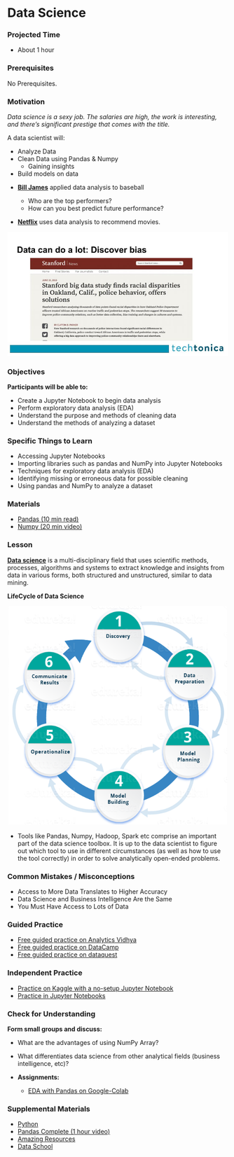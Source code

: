 # Data Science

### Projected Time

- About 1 hour

### Prerequisites

No Prerequisites.

### Motivation

*Data science is a sexy job. The salaries are high, the work is interesting, and there’s significant prestige that comes with the title.*

A data scientist will:
- Analyze Data
- Clean Data using Pandas & Numpy
	- Gaining insights
- Build models on data

* **[Bill James](https://en.wikipedia.org/wiki/Bill_James)** applied data analysis to baseball
    * Who are the top performers?
    * How can you best predict future performance?

* **[Netflix](https://www.netflix.com/)** uses data analysis to recommend movies.

<p align="center">
	<img src="/roles-in-tech/data-example.jpg" alt="data">
</p>

### Objectives

**Participants will be able to:**

- Create a Jupyter Notebook to begin data analysis
- Perform exploratory data analysis (EDA)
- Understand the purpose and methods of cleaning data
- Understand the methods of analyzing a dataset

### Specific Things to Learn

- Accessing Jupyter Notebooks
- Importing libraries such as pandas and NumPy into Jupyter Notebooks
- Techniques for exploratory data analysis (EDA)
- Identifying missing or erroneous data for possible cleaning
- Using pandas and NumPy to analyze a dataset

### Materials
- [Pandas (10 min read)](https://pandas.pydata.org/pandas-docs/stable/getting_started/10min.html)
- [Numpy (20 min video)](https://www.youtube.com/watch?v=8Mpc9ukltVA)

### Lesson

**[Data science](https://en.wikipedia.org/wiki/Data_science)** is a multi-disciplinary field that uses scientific methods, processes, algorithms and systems to extract knowledge and insights from data in various forms, both structured and unstructured, similar to data mining.

**LifeCycle of Data Science**
<p align="center">
	<img src="/roles-in-tech/lifecycle-datascience.png" alt="data" height="500" width="500">
</p>

- Tools like Pandas, Numpy, Hadoop, Spark etc
  comprise an important part of the data science toolbox.
  It is up to the data scientist to figure out which tool to use in different
  circumstances (as well as how to use the tool correctly) in order to solve analytically
  open-ended problems.

### Common Mistakes / Misconceptions

- Access to More Data Translates to Higher Accuracy
- Data Science and Business Intelligence Are the Same
- You Must Have Access to Lots of Data

### Guided Practice
* [Free guided practice on Analytics Vidhya](https://courses.analyticsvidhya.com/courses/a-comprehensive-learning-path-to-become-a-data-scientist-in-2019)
* [Free guided practice on DataCamp](https://www.datacamp.com)
* [Free guided practice on dataquest](https://www.dataquest.io/)


### Independent Practice

* [Practice on Kaggle with a no-setup Jupyter Notebook](https://www.kaggle.com/)
* [Practice in Jupyter Notebooks](https://jupyter.org)

### Check for Understanding
**Form small groups and discuss:** 

* What are the advantages of using NumPy Array?
* What differentiates data science from other analytical fields (business intelligence, etc)? 

* **Assignments:**
    * [EDA with Pandas on Google-Colab](https://colab.research.google.com/drive/1LQzSDISFudcL6meC3NXFOIaCYqXjNH04)

### Supplemental Materials
- [Python](https://github.com/Techtonica/curriculum/blob/master/python/python.md)
- [Pandas Complete (1 hour video)](https://www.youtube.com/watch?v=vmEHCJofslg)
- [Amazing Resources](https://github.com/frontbench-open-source/Data-Science-Free)
- [Data School](https://www.dataschool.io/resources/)

